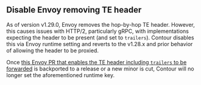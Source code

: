 ## Disable Envoy removing TE header

As of version v1.29.0, Envoy removes the hop-by-hop TE header.
However, this causes issues with HTTP/2, particularly gRPC, with implementations expecting the header to be present (and set to `trailers`).
Contour disables this via Envoy runtime setting and reverts to the v1.28.x and prior behavior of allowing the header to be proxied.

Once [this Envoy PR that enables the TE header including `trailers` to be forwarded](https://github.com/envoyproxy/envoy/pull/32255) is backported to a release or a new minor is cut, Contour will no longer set the aforementioned runtime key.
